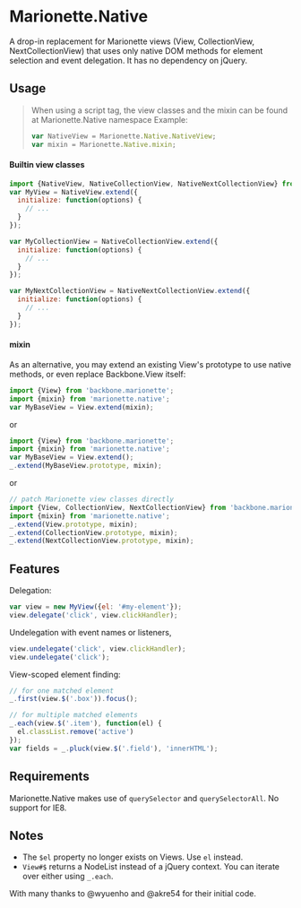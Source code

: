 Marionette.Native
=================

A drop-in replacement for Marionette views (View, CollectionView, NextCollectionView) 
that uses only native DOM methods for element selection and event delegation. 
It has no dependency on jQuery.


Usage
-----

> When using a script tag, the view classes and the mixin can be found at Marionette.Native namespace
> Example:
> ````javascript
> var NativeView = Marionette.Native.NativeView;
> var mixin = Marionette.Native.mixin;
> ```` 

#### Builtin view classes

```js
import {NativeView, NativeCollectionView, NativeNextCollectionView} from 'marionette.native';
var MyView = NativeView.extend({
  initialize: function(options) {
    // ...
  }
});

var MyCollectionView = NativeCollectionView.extend({
  initialize: function(options) {
    // ...
  }
});

var MyNextCollectionView = NativeNextCollectionView.extend({
  initialize: function(options) {
    // ...
  }
});
```

#### mixin

As an alternative, you may extend an existing View's prototype to use native
methods, or even replace Backbone.View itself:

```js
import {View} from 'backbone.marionette';
import {mixin} from 'marionette.native';
var MyBaseView = View.extend(mixin);
```

or

```js
import {View} from 'backbone.marionette';
import {mixin} from 'marionette.native';
var MyBaseView = View.extend();
_.extend(MyBaseView.prototype, mixin);
```

or

```js
// patch Marionette view classes directly
import {View, CollectionView, NextCollectionView} from 'backbone.marionette';
import {mixin} from 'marionette.native';
_.extend(View.prototype, mixin);
_.extend(CollectionView.prototype, mixin);
_.extend(NextCollectionView.prototype, mixin);
```

Features
--------
Delegation:
```js
var view = new MyView({el: '#my-element'});
view.delegate('click', view.clickHandler);
```

Undelegation with event names or listeners,
```js
view.undelegate('click', view.clickHandler);
view.undelegate('click');
```

View-scoped element finding:
```js
// for one matched element
_.first(view.$('.box')).focus();

// for multiple matched elements
_.each(view.$('.item'), function(el) {
  el.classList.remove('active')
});
var fields = _.pluck(view.$('.field'), 'innerHTML');
```

Requirements
------------
Marionette.Native makes use of `querySelector` and `querySelectorAll`. No support for IE8.

Notes
-----
* The `$el` property no longer exists on Views. Use `el` instead.
* `View#$` returns a NodeList instead of a jQuery context. You can
  iterate over either using `_.each`.


With many thanks to @wyuenho and @akre54 for their initial code.